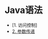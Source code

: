 # Java语法

- [1. 访问控制]
- [2. 参数传递](https://github.com/scarlettliuu/Notes-For-Programmers/blob/main/Java%E5%9F%BA%E7%A1%80/Java%E8%AF%AD%E6%B3%95/2.%E5%8F%82%E6%95%B0%E4%BC%A0%E9%80%92.md)

